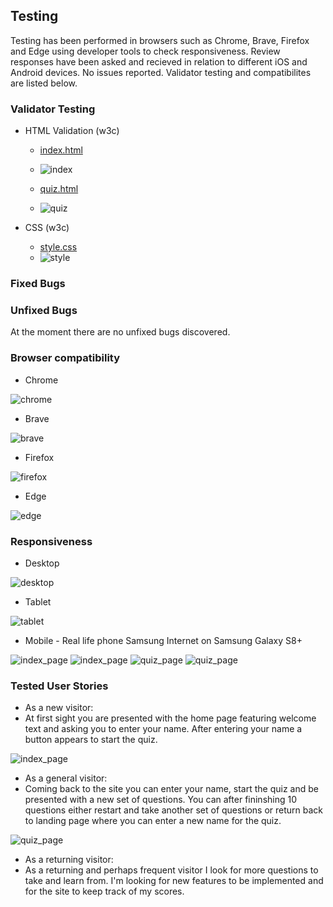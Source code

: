 ## Testing

Testing has been performed in browsers such as Chrome, Brave, Firefox and Edge using developer tools to check responsiveness. Review responses have been asked and recieved in relation to different iOS and Android devices. No issues reported. Validator testing and compatibilites are listed below.

### Validator Testing 

- HTML Validation (w3c)
    
  - [index.html](https://validator.w3.org/nu/?doc=https://waeoo.github.io/pilot-quiz/index.html)
  - ![index](documentation/testing/index_validation.png)

  - [quiz.html](https://validator.w3.org/nu/?doc=https://waeoo.github.io/pilot-quiz/quiz.html)
  - ![quiz](documentation/testing/quiz_validation.png)

- CSS (w3c)

  - [style.css](https://jigsaw.w3.org/css-validator/validator?uri=https://waeoo.github.io/pilot-quiz&profile=css3svg&usermedium=all&warning=1&vextwarning=&lang=en)
  - ![style](documentation/testing/css_validation.png)

### Fixed Bugs

### Unfixed Bugs

At the moment there are no unfixed bugs discovered. 

### Browser compatibility

- Chrome

![chrome](documentation/testing/desktop_google_chrome_index.png)

- Brave

![brave](documentation/testing/desktop_brave_index.png)

- Firefox

![firefox](documentation/testing/desktop_firefox_quiz.png)

- Edge

![edge](documentation/testing/desktop_edge_quiz.png)

### Responsiveness

- Desktop

![desktop](documentation/testing/desktop_google_chrome_index.png)

- Tablet

![tablet](documentation/testing/tablet_ipad_quiz.png)

- Mobile - Real life phone Samsung Internet on Samsung Galaxy S8+

![index_page](documentation/testing/samsung_s8_google_chrome_index.jpg)
![index_page](documentation/testing/samsung_s8_samsung_internet_index.jpg)
![quiz_page](documentation/testing/samsung_s8_google_chrome_quiz.jpg)
![quiz_page](documentation/testing/samsung_s8_samsung_internet_quiz.jpg)


### Tested User Stories

- As a new visitor:
- At first sight you are presented with the home page featuring welcome text and asking you to enter your name. After entering your name a button appears to start the quiz.

![index_page](documentation/testing/desktop_google_chrome_index.png)

- As a general visitor:
- Coming back to the site you can enter your name, start the quiz and be presented with a new set of questions. You can after fininshing 10 questions either restart and take another set of questions or return back to landing page where you can enter a new name for the quiz.

![quiz_page](documentation/testing/desktop_edge_quiz.png)

- As a returning visitor:
- As a returning and perhaps frequent visitor I look for more questions to take and learn from. I'm looking for new features to be implemented and for the site to keep track of my scores.